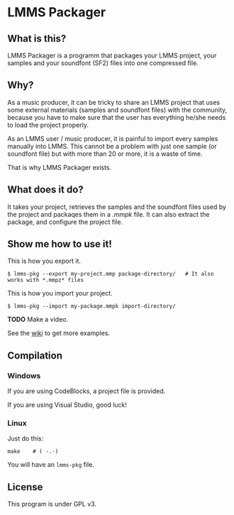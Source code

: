 # LMMS Packager #

## What is this? ##

LMMS Packager is a programm that packages your LMMS project, your samples and your soundfont (SF2) files into one compressed file.


## Why? ##

As a music producer, it can be tricky to share an LMMS project that uses some external materials (samples and soundfont files) with the community,
because you have to make sure that the user has everything he/she needs to load the project properly. 

As an LMMS user / music producer, it is painful to import every samples manually into LMMS.
This cannot be a problem with just one sample (or soundfont file) but with more than 20 or more, it is a waste of time.

That is why LMMS Packager exists.


## What does it do? ##

It takes your project, retrieves the samples and the soundfont files used by the project and packaqes them in a *.mmpk* file.
It can also extract the package, and configure the project file.


## Show me how to use it! ##

This is how you export it.

```
$ lmms-pkg --export my-project.mmp package-directory/	# It also works with *.mmpz* files
```

This is how you import your project.

```
$ lmms-pkg --import my-package.mmpk import-directory/
```

**TODO** Make a video.

See the [wiki](https://github.com/Gumichan01/lmms-pkg/wiki/Manual) to get more examples.

## Compilation ##

### Windows ###

If you are using CodeBlocks, a project file is provided.

If you are using Visual Studio, good luck!


### Linux ###

Just do this:

```
make	# ( -.-)
``` 

You will have an `lmms-pkg` file.


## License ##

This program is under GPL v3.
